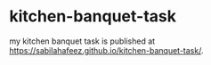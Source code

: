 # kitchen-banquet-task
my kitchen banquet task is published at https://sabilahafeez.github.io/kitchen-banquet-task/.
